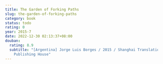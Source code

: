 ```yaml
---
title: The Garden of Forking Paths
slug: the-garden-of-forking-paths
category: book
status: todo
rating: 0
year: 2015-7
date: 2022-12-30 02:13:37+08:00
douban:
  rating: 8.9
  subtitle: "[Argentina] Jorge Luis Borges / 2015 / Shanghai Translation
    Publishing House"
---
```



